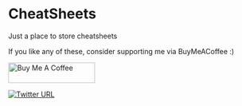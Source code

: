 # CheatSheets
Just a place to store cheatsheets

If you like any of these, consider supporting me via BuyMeACoffee :)

<a href="https://www.buymeacoffee.com/AbzAaron" target="_blank"><img src="https://cdn.buymeacoffee.com/buttons/default-orange.png" alt="Buy Me A Coffee" height="41" width="174"></a>

[![Twitter URL](https://img.shields.io/twitter/url/https/twitter.com/abzaaron.svg?style=social&label=Follow%20%40abzaaron)](https://twitter.com/abzaaron)

